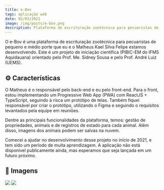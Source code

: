 ```yaml
---
title: e-Bov
tags: aplicação web
date: 02/03/2021
image: /img/posts/e-bov.png
description: Plataforma de escrituração zootécnica para pecuaristas de pequeno e médio porte.
---
```


O e-Bov é uma plataforma de escrituração zootécnica para pecuaristas de pequeno e médio porte que eu e o Matheus Kael Silva Felipe estamos desenvolvendo. Este é um projeto de iniciação científica (PIBIC-EM do IFMS Aquidauana) orientado pelo Prof. Me. Sidney Sousa e pelo Prof. André Luiz (UEMS).

## ⚙️ Características

O Matheus é o responsável pelo back-end e eu pelo front-end. Para o front, estou implementando um Progressive Web App (PWA) com ReactJS + TypeScript, seguindo à risca um protótipo de telas. Também fiquei responsável por criar o protótipo, utilizando o Figma e seguindo o requisitos levantados pela equipe em reuniões.

Dentre as principais funcionalidades da plataforma, temos: gestão de propriedades, animais e de registros de estado para cada animal. Além disso, imagens dos animais podem ser salvas na nuvem.

Comecei a ajudar no desenvolvimento desse projeto no início de 2021, e tem sido um período de muita aprendizagem. A aplicação não está disponível publicamente ainda, mas esperamos que seja lançada em um futuro próximo.

## 📌 Imagens

<img src="/img/posts/ebov/Frame 1.png">
<img src="/img/posts/ebov/Frame 2.png">
